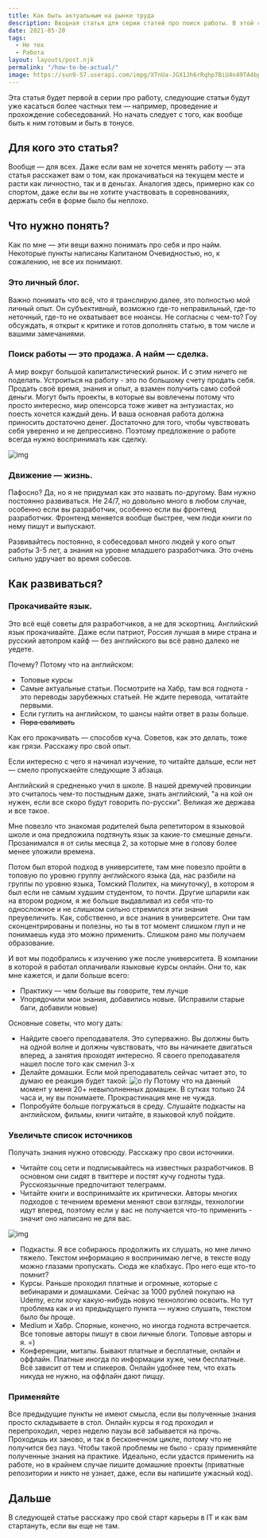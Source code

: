 ```yaml
---
title: Как быть актуальным на рынке труда
description: Вводная статья для серии статей про поиск работы. В этой статье будем рассматривать советы как вообще быть актуальным, получать новые знания, чтобы не бояться сменить работу
date: 2021-05-20
tags:
  - Не тех
  - Работа
layout: layouts/post.njk
permalink: "/how-to-be-actual/"
image: https://sun9-57.userapi.com/impg/XTnUa-JGX1Jh6rRqhp7BiU4n49TA4bpVUSzyiA/wYSpsEYKuxU.jpg?size=640x360&quality=96&sign=3f8d648ef4fbbe228137cc66f109db7a&type=album
---
```


Эта статья будет первой в серии про работу, следующие статьи будут уже касаться более частных тем — например, проведение и прохождение собеседований. Но начать следует с того, как вообще быть к ним готовым и быть в тонусе.

## Для кого это статья?

Вообще — для всех. Даже если вам не хочется менять работу — эта статья расскажет вам о том, как прокачиваться на текущем месте и расти как личностно, так и в деньгах. Аналогия здесь, примерно как со спортом, даже если вы не хотите участвовать в соревнованиях, держать себя в форме было бы неплохо.

## Что нужно понять?

Как по мне — эти вещи важно понимать про себя и про найм. Некоторые пункты написаны Капитаном Очевидностью, но, к сожалению, не все их понимают.

### Это личный блог.

Важно понимать что всё, что я транслирую далее, это полностью мой личный опыт. Он субъективный, возможно где-то неправильный, где-то неточный, где-то не охватывает все нюансы. Не согласны с чем-то? Гоу обсуждать, я открыт к критике и готов дополнять статью, в том числе и вашими замечаниями.

### Поиск работы — это продажа. А найм — сделка.

А мир вокруг большой капиталистический рынок. И с этим ничего не поделать. Устроиться на работу - это по большому счету продать себя. Продать своё время, знания и опыт, а взамен получить само собой деньги. Могут быть проекты, в которые вы вовлечены потому что просто интересно, мир опенсорса тоже живет на энтузиастах, но поесть хочется каждый день. И ваша основная работа должна приносить достаточно денег. Достаточно для того, чтобы чувствовать себя уверенно и не депрессивно. Поэтому предложение о работе всегда нужно воспринимать как сделку.

![img](https://sun9-23.userapi.com/impg/VTPwrjYMuDplzqyPRBFCPiv2J4T7a1Qu7xvr1g/OTPTIL5xcP8.jpg?size=695x420&quality=96&sign=ed847ed6654e257cca3e8b9890757361&type=album)

### Движение — жизнь.

Пафосно? Да, но я не придумал как это назвать по-другому. Вам нужно постоянно развиваться. Не 24/7, но довольно много в любом случае, особенно если вы разработчик, особенно если вы фронтенд разработчик. Фронтенд меняется вообще быстрее, чем люди книги по нему пишут и выпускают.

Развивайтесь постоянно, я собеседовал много людей у кого опыт работы 3-5 лет, а знания на уровне младшего разработчика. Это очень сильно удручает во время собесов.

## Как развиваться?

### Прокачивайте язык.

Это всё ещё советы для разработчиков, а не для эскортниц. Английский язык прокачивайте. Даже если патриот, Россия лучшая в мире страна и русский автопром кайф — без английского вы всё равно далеко не уедете.

Почему? Потому что на английском:

* Топовые курсы
* Самые актуальные статьи. Посмотрите на Хабр, там вся годнота - это переводы зарубежных статьей. Не ждите перевода, читатайте первыми.
* Если гуглить на английском, то шансы найти ответ в разы больше.
* ~~Пора сваливать~~

Как его прокачивать — способов куча. Советов, как это делать, тоже как грязи. Расскажу про свой опыт.

Если интересно с чего я начинал изучение, то читайте дальше, если нет — смело пропускаейте следующие 3 абзаца.

Английский я средненько учил в школе. В нашей дремучей провинции это считалось чем-то постыдным даже, знать английский, "а на кой он нужен, если все скоро будут говорить по-русски". Великая же держава и все такое.

Мне повезло что знакомая родителей была репетитором в языковой школе и она предложила подтянуть язык за какие-то смешные деньги. Прозанимался я от силы месяца 2, за которые мне в голову более менее уложили времена.

Потом был второй подход в университете, там мне повезло пройти в топовую по уровню группу английского языка (да, нас разбили на группы по уровню языка, Томский Политех, на минуточку), в котором я был если не самым худшим студентом, то почти. Другие шпарили как на втором родном, я же больше выдавливал из себя что-то односложное и не слишком сильно стремился эти знания преувеличить. Как, собственно, и все знания в университете. Они там сконцентрированы и полезны, но ты в тот момент слишком глуп и не понимаешь куда это можно применить. Слишком рано мы получаем образование.

И вот мы подобрались к изучению уже после университета. В компании в которой я работал оплачивали языковые курсы онлайн. Они то, как мне кажется, и дали больше всего:

* Практику — чем больше вы говорите, тем лучше
* Упорядочили мои знания, добавились новые. (Исправили старые баги, добавили новые)

Основные советы, что могу дать:

* Найдите своего преподавателя. Это суперважно. Вы должны быть на одной волне и должны чувствовать, что вы начинаете двигаться вперед, а занятия проходят интересно. Я своего преподавателя нашел после того как сменил 3-х
* Делайте домашки. Если мой преподаватель сейчас читает это, то думаю ее реакция будет такой:
  ![o rly](https://sun9-17.userapi.com/impg/5QWawE09VhpjVXj-gnTWSsBDGOpimpPjePuOxw/L3-haVd9uAY.jpg?size=675x448&quality=96&sign=9d362e55fbccc79341e235222651c44a&type=album)
  Потому что на данный момент у меня 20+ невыполненных домашек. В сутках только 24 часа и, ну вы понимаете. Прокрастинация мне не чужда.
* Попробуйте больше погружаться в среду. Слушайте подкасты на английском, фильмы, книги читайте, в языковой клуб пойдите.

### Увеличьте список источников

Получать знания нужно отовсюду. Расскажу про свои источники.

* Читайте соц сети и подписывайтесь на известных разработчиков. В основном они сидят в твиттере и постят кучу годноты туда. Русскоязычные предпочитают телеграмм.
* Читайте книги и воспринимайте их критически. Авторы многих подходов с течением времени меняют свои взгляды, технологии идут вперед, поэтому если у вас не получается что-то применить - значит оно написано не для вас.

![img](https://sun9-51.userapi.com/impg/PV3TlVvU9szg_8lLddEwhebASKyNJGilMGfXhw/fp6unDO4A0Y.jpg?size=600x331&quality=96&sign=4e6cf69149934fb943cb6b06680ff342&type=album)

* Подкасты. Я все собираюсь продолжить их слушать, но мне лично тяжело. Текстом информацию я воспринимаю легче, в тексте воду можно глазами пропускать. Сюда же клабхаус. Про него еще кто-то помнит?
* Курсы. Раньше проходил платные и огромные, которые с вебинарами и домашками. Сейчас за 1000 рублей покупаю на Udemy, если хочу какую-нибудь новую технологию освоить. Но тут проблема как и из предыдущего пункта — нужно слушать, текстом было бы проще.
* Medium и Хабр. Спорные, конечно, но иногда годнота встречается. Все топовые авторы пишут в свои личные блоги. Топовые авторы и я. =)
* Конференции, митапы. Бывают платные и бесплатные, онлайн и оффлайн. Платные иногда по информации хуже, чем бесплатные. Всё зависит от тем и спикеров. Онлайн удобнее тем, что ехать никуда не нужно, на оффлайн дают пиццу.

### Применяйте

Все предыдущие пункты не имеют смысла, если вы полученные знания просто складываете в стол. Онлайн курсы я год проходил и перепроходил, через неделю паузы всё забывается на прочь. Проходишь их заново, и так в бесконечном цикле, потому что не получится без пауз. Чтобы такой проблемы не было - сразу применяйте полученные знания на практике. Идеально, если удастся применить на работе, но в крайнем случае пишите домашние проекты (приватные репозитории и никто не узнает, даже, если вы напишите ужасный код).

## Дальше

В следующей статье расскажу про свой старт карьеры в IT и как вам стартануть, если вы еще не там.
